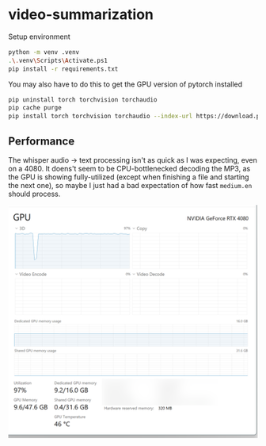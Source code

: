 # video-summarization

Setup environment

```sh
python -m venv .venv
.\.venv\Scripts\Activate.ps1
pip install -r requirements.txt
```

You may also have to do this to get the GPU version of pytorch installed
```sh
pip uninstall torch torchvision torchaudio
pip cache purge
pip install torch torchvision torchaudio --index-url https://download.pytorch.org/whl/cu118
```

## Performance

The whisper audio -> text processing isn't as quick as I was expecting, even on a 4080.  It doens't seem to be CPU-bottlenecked decoding the MP3, as the GPU is showing fully-utilized (except when finishing a file and starting the next one), so maybe I just had a bad expectation of how fast `medium.en` should process.

![GPU usage](gpu-usage.png)
